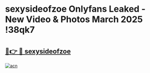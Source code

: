 # sexysideofzoe Onlyfans Leaked - New Video & Photos March 2025 !38qk7

# <h2><a href="https://4lm1c5.iuczelnia.edu.pl?title=sexysideofzoe&ref=38qk7">🔗👉 🔴 sexysideofzoe</a></h2>

[![acn](https://github.com/user-attachments/assets/0f9c940e-d8b0-45ae-aac7-cd30a18b3e1c)](https://4lm1c5.iuczelnia.edu.pl?title=sexysideofzoe&ref=38qk7)

